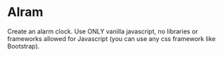# Alram
Create an alarm clock. Use ONLY vanilla javascript, no libraries or frameworks allowed for Javascript (you can use any css framework like Bootstrap).
